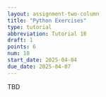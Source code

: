 ```yaml
---
layout: assignment-two-column
title: "Python Exercises"
type: tutorial
abbreviation: Tutorial 10
draft: 1
points: 6
num: 10
start_date: 2025-04-04
due_date: 2025-04-07
---
```


TBD